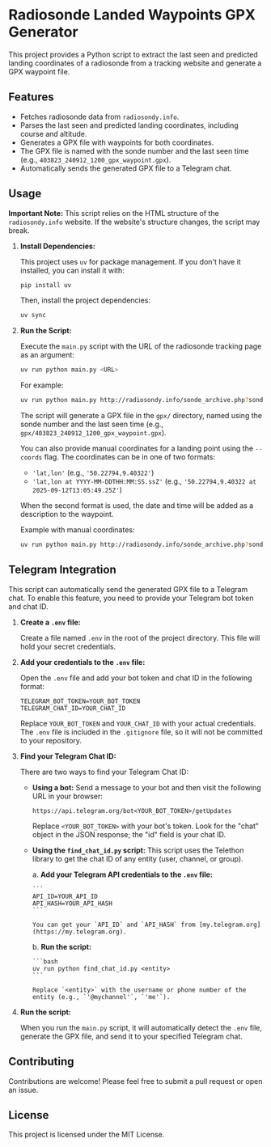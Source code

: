 # Radiosonde Landed Waypoints GPX Generator

This project provides a Python script to extract the last seen and predicted landing coordinates of a radiosonde from a tracking website and generate a GPX waypoint file.

## Features

*   Fetches radiosonde data from `radiosondy.info`.
*   Parses the last seen and predicted landing coordinates, including course and altitude.
*   Generates a GPX file with waypoints for both coordinates.
*   The GPX file is named with the sonde number and the last seen time (e.g., `403823_240912_1200_gpx_waypoint.gpx`).
*   Automatically sends the generated GPX file to a Telegram chat.

## Usage

**Important Note:** This script relies on the HTML structure of the `radiosondy.info` website. If the website's structure changes, the script may break.

1.  **Install Dependencies:**

    This project uses `uv` for package management. If you don't have it installed, you can install it with:

    ```bash
    pip install uv
    ```

    Then, install the project dependencies:

    ```bash
    uv sync
    ```

2.  **Run the Script:**

    Execute the `main.py` script with the URL of the radiosonde tracking page as an argument:

    ```bash
    uv run python main.py <URL>
    ```

    For example:

    ```bash
    uv run python main.py http://radiosondy.info/sonde_archive.php?sondenumber=W1150792
    ```

    The script will generate a GPX file in the `gpx/` directory, named using the sonde number and the last seen time (e.g., `gpx/403823_240912_1200_gpx_waypoint.gpx`).

    You can also provide manual coordinates for a landing point using the `--coords` flag. The coordinates can be in one of two formats:
    *   `'lat,lon'` (e.g., `'50.22794,9.40322'`)
    *   `'lat,lon at YYYY-MM-DDTHH:MM:SS.ssZ'` (e.g., `'50.22794,9.40322 at 2025-09-12T13:05:49.25Z'`)

    When the second format is used, the date and time will be added as a description to the waypoint.

    Example with manual coordinates:
    ```bash
    uv run python main.py http://radiosondy.info/sonde_archive.php?sondenumber=W1150792 --coords '50.22794,9.40322 at 2025-09-12T13:05:49.25Z'
    ```

## Telegram Integration

This script can automatically send the generated GPX file to a Telegram chat. To enable this feature, you need to provide your Telegram bot token and chat ID.

1.  **Create a `.env` file:**

    Create a file named `.env` in the root of the project directory. This file will hold your secret credentials.

2.  **Add your credentials to the `.env` file:**

    Open the `.env` file and add your bot token and chat ID in the following format:

    ```
    TELEGRAM_BOT_TOKEN=YOUR_BOT_TOKEN
    TELEGRAM_CHAT_ID=YOUR_CHAT_ID
    ```

    Replace `YOUR_BOT_TOKEN` and `YOUR_CHAT_ID` with your actual credentials. The `.env` file is included in the `.gitignore` file, so it will not be committed to your repository.

3.  **Find your Telegram Chat ID:**

    There are two ways to find your Telegram Chat ID:

    *   **Using a bot:** Send a message to your bot and then visit the following URL in your browser:

        ```
        https://api.telegram.org/bot<YOUR_BOT_TOKEN>/getUpdates
        ```

        Replace `<YOUR_BOT_TOKEN>` with your bot's token. Look for the "chat" object in the JSON response; the "id" field is your chat ID.

    *   **Using the `find_chat_id.py` script:** This script uses the Telethon library to get the chat ID of any entity (user, channel, or group).

        a.  **Add your Telegram API credentials to the `.env` file:**

            ```
            API_ID=YOUR_API_ID
            API_HASH=YOUR_API_HASH
            ```

            You can get your `API_ID` and `API_HASH` from [my.telegram.org](https://my.telegram.org).

        b.  **Run the script:**

            ```bash
            uv run python find_chat_id.py <entity>
            ```

            Replace `<entity>` with the username or phone number of the entity (e.g., `'@mychannel'`, `'me'`).

4.  **Run the script:**

    When you run the `main.py` script, it will automatically detect the `.env` file, generate the GPX file, and send it to your specified Telegram chat.

## Contributing

Contributions are welcome! Please feel free to submit a pull request or open an issue.

## License

This project is licensed under the MIT License.